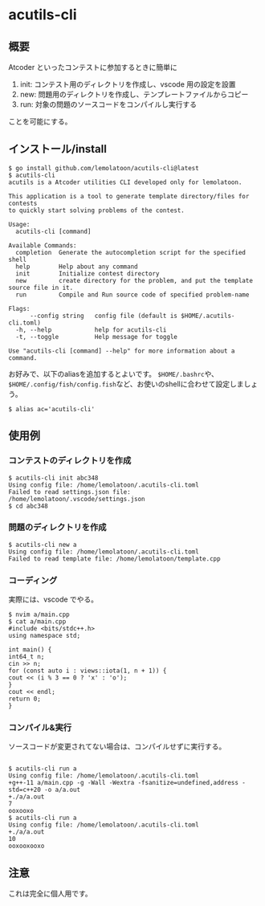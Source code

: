 # acutils-cli

## 概要

Atcoder といったコンテストに参加するときに簡単に

1. init: コンテスト用のディレクトリを作成し、vscode 用の設定を設置
2. new: 問題用のディレクトリを作成し、テンプレートファイルからコピー
3. run: 対象の問題のソースコードをコンパイルし実行する

ことを可能にする。

## インストール/install

```
$ go install github.com/lemolatoon/acutils-cli@latest
$ acutils-cli
acutils is a Atcoder utilities CLI developed only for lemolatoon.

This application is a tool to generate template directory/files for contests
to quickly start solving problems of the contest.

Usage:
  acutils-cli [command]

Available Commands:
  completion  Generate the autocompletion script for the specified shell
  help        Help about any command
  init        Initialize contest directory
  new         create directory for the problem, and put the template source file in it.
  run         Compile and Run source code of specified problem-name

Flags:
      --config string   config file (default is $HOME/.acutils-cli.toml)
  -h, --help            help for acutils-cli
  -t, --toggle          Help message for toggle

Use "acutils-cli [command] --help" for more information about a command.
```

お好みで、以下のaliasを追加するとよいです。
`$HOME/.bashrc`や、`$HOME/.config/fish/config.fish`など、お使いのshellに合わせて設定しましょう。
```
$ alias ac='acutils-cli'
```

## 使用例

### コンテストのディレクトリを作成

```
$ acutils-cli init abc348
Using config file: /home/lemolatoon/.acutils-cli.toml
Failed to read settings.json file: /home/lemolatoon/.vscode/settings.json
$ cd abc348
```

### 問題のディレクトリを作成

```
$ acutils-cli new a
Using config file: /home/lemolatoon/.acutils-cli.toml
Failed to read template file: /home/lemolatoon/template.cpp
```

### コーディング

実際には、vscode でやる。

```
$ nvim a/main.cpp
$ cat a/main.cpp
#include <bits/stdc++.h>
using namespace std;

int main() {
int64_t n;
cin >> n;
for (const auto i : views::iota(1, n + 1)) {
cout << (i % 3 == 0 ? 'x' : 'o');
}
cout << endl;
return 0;
}
```

### コンパイル&実行

ソースコードが変更されてない場合は、コンパイルせずに実行する。

```

$ acutils-cli run a
Using config file: /home/lemolatoon/.acutils-cli.toml
+g++-11 a/main.cpp -g -Wall -Wextra -fsanitize=undefined,address -std=c++20 -o a/a.out
+./a/a.out
7
ooxooxo
$ acutils-cli run a
Using config file: /home/lemolatoon/.acutils-cli.toml
+./a/a.out
10
ooxooxooxo

```

## 注意

これは完全に個人用です。
